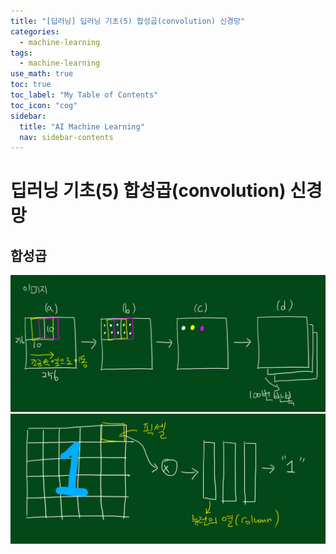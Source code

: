 ```yaml
---
title: "[딥러닝] 딥러닝 기초(5) 합성곱(convolution) 신경망" 
categories:
  - machine-learning
tags:
  - machine-learning
use_math: true
toc: true
toc_label: "My Table of Contents"
toc_icon: "cog"
sidebar:
  title: "AI Machine Learning"
  nav: sidebar-contents
---
```


# 딥러닝 기초(5) 합성곱(convolution) 신경망

## 합성곱

<center><img src="/assets/images/ml/dl/basic_dl/deepbasic21.jpg" width="800"></center> 


<center><img src="/assets/images/ml/dl/basic_dl/deepbasic22.jpg" width="800"></center> 


